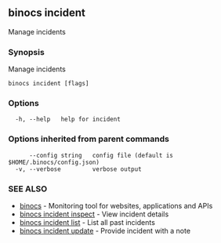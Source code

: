 ## binocs incident

Manage incidents

### Synopsis

Manage incidents

```
binocs incident [flags]
```

### Options

```
  -h, --help   help for incident
```

### Options inherited from parent commands

```
      --config string   config file (default is $HOME/.binocs/config.json)
  -v, --verbose         verbose output
```

### SEE ALSO

* [binocs](binocs.md)	 - Monitoring tool for websites, applications and APIs
* [binocs incident inspect](binocs_incident_inspect.md)	 - View incident details
* [binocs incident list](binocs_incident_list.md)	 - List all past incidents
* [binocs incident update](binocs_incident_update.md)	 - Provide incident with a note


